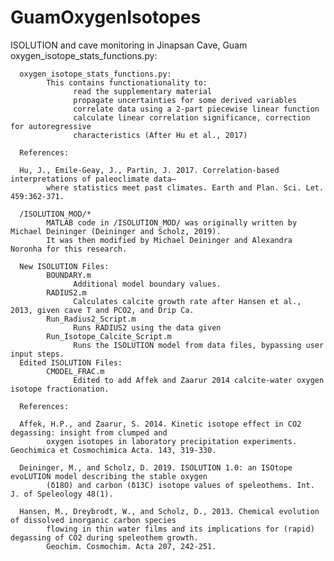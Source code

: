 # GuamOxygenIsotopes
ISOLUTION and cave monitoring in Jinapsan Cave, Guam
      oxygen_isotope_stats_functions.py:

       
      oxygen_isotope_stats_functions.py:
            This contains functionationality to:
                  read the supplementary material
                  propagate uncertainties for some derived variables
                  correlate data using a 2-part piecewise linear function
                  calculate linear correlation significance, correction for autoregressive
                  characteristics (After Hu et al., 2017)
      
      References:
      
      Hu, J., Emile-Geay, J., Partin, J. 2017. Correlation-based interpretations of paleoclimate data—
            where statistics meet past climates. Earth and Plan. Sci. Let. 459:362-371.

      /ISOLUTION_MOD/*
            MATLAB code in /ISOLUTION_MOD/ was originally written by Michael Deininger (Deininger and Scholz, 2019). 
            It was then modified by Michael Deininger and Alexandra Noronha for this research. 

      New ISOLUTION Files:
            BOUNDARY.m
                  Additional model boundary values.
            RADIUS2.m
                  Calculates calcite growth rate after Hansen et al., 2013, given cave T and PCO2, and Drip Ca.
            Run_Radius2_Script.m
                  Runs RADIUS2 using the data given
            Run_Isotope_Calcite_Script.m
                  Runs the ISOLUTION model from data files, bypassing user input steps.
      Edited ISOLUTION Files:
            CMODEL_FRAC.m
                  Edited to add Affek and Zaarur 2014 calcite-water oxygen isotope fractionation.

      References:

      Affek, H.P., and Zaarur, S. 2014. Kinetic isotope effect in CO2 degassing: insight from clumped and
            oxygen isotopes in laboratory precipitation experiments. Geochimica et Cosmochimica Acta. 143, 319-330.	

      Deininger, M., and Scholz, D. 2019. ISOLUTION 1.0: an ISOtope evoLUTION model describing the stable oxygen 
            (δ18O) and carbon (δ13C) isotope values of speleothems. Int. J. of Speleology 48(1).

      Hansen, M., Dreybrodt, W., and Scholz, D., 2013. Chemical evolution of dissolved inorganic carbon species 
            flowing in thin water films and its implications for (rapid) degassing of CO2 during speleothem growth. 
            Geochim. Cosmochim. Acta 207, 242-251.
      
   
